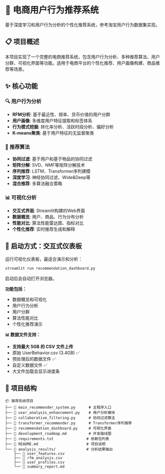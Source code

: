 # 🛒 电商用户行为推荐系统

基于深度学习和用户行为分析的个性化推荐系统，参考淘宝用户行为数据集实现。

## 📋 项目概述

本项目实现了一个完整的电商推荐系统，包含用户行为分析、多种推荐算法、用户分群、可视化界面等功能。适用于电商平台的个性化推荐、用户画像构建、商品推荐等场景。

## ✨ 核心功能

### 🔍 用户行为分析
- **RFM分析**: 基于最近性、频率、货币价值的用户分群
- **用户画像**: 多维度用户特征提取和标签体系
- **行为模式挖掘**: 转化率分析、活跃时段分析、偏好分析
- **K-means聚类**: 基于用户特征的无监督聚类

### 🤖 推荐算法
- **协同过滤**: 基于用户和基于物品的协同过滤
- **矩阵分解**: SVD、NMF等矩阵分解技术
- **序列推荐**: LSTM、Transformer序列建模
- **深度学习**: 神经协同过滤、Wide&Deep等
- **混合推荐**: 多算法融合策略

### 📊 可视化分析
- **交互式界面**: Streamlit构建的Web界面
- **数据概览**: 用户、商品、行为分布分析
- **性能对比**: 算法性能雷达图、指标对比
- **个性化推荐**: 实时推荐生成和解释



## 🎯 启动方式：交互式仪表板

运行可视化仪表板，最适合演示和分析：

```bash
streamlit run recommendation_dashboard.py
```

启动后会自动打开浏览器。

**功能包括：**

- 数据概览和可视化
- 用户行为分析
- 用户分群
- 算法性能对比
- 个性化推荐演示

**📊 数据文件支持：**

- **支持最大 5GB 的 CSV 文件上传**
- 原始 UserBehavior.csv (3.4GB) ✅
- 预处理后的数据文件 ✅
- 自定义数据文件 ✅
- 大文件加载会显示进度条

## 📁 项目结构

```
📦 推荐系统项目
├── 📄 main_recommender_system.py      # 主程序入口
├── 📄 user_analysis_enhancement.py    # 用户分析模块
├── 📄 collaborative_filtering.py      # 协同过滤算法
├── 📄 transformer_recommender.py      # Transformer序列推荐
├── 📄 recommendation_dashboard.py     # 可视化界面
├── 📄 development_roadmap.md          # 开发路线图
├── 📄 requirements.txt               # 依赖包列表
├── 📄 README.md                      # 项目说明
└── 📂 analysis_results/              # 分析结果输出
    ├── 📄 user_features.csv
    ├── 📄 rfm_analysis.csv
    ├── 📄 user_profiles.csv
    └── 📄 summary_report.md
```

